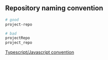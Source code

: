 ## Repository naming convention 

```sh
# good
project-repo

# bad
projectRepo
project_repo
```

[Typescript/Javascript convention](./typescript.md)
